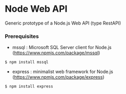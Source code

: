   # Node Web API
  
  Generic prototype of a Node.js Web API (type RestAPI)
  
  ### Prerequisites
  
  * mssql : Microsoft SQL Server client for Node.js (https://www.npmjs.com/package/mssql)
```
$ npm install mssql
```
  * express : minimalist web framework for Node.js (https://www.npmjs.com/package/express)
```
$ npm install express
```
